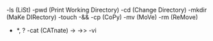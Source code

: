 -ls (LiSt)
-pwd (Print Working Directory)
-cd (Change Directory)
-mkdir (MaKe DIRectory)
-touch
-&&
-cp (CoPy)
-mv (MoVe)
-rm (ReMove)
- *, ?
-cat (CATnate)
->
->>
-vi
